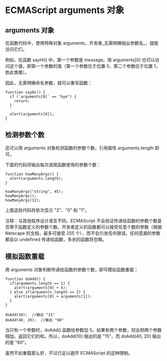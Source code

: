 
# ECMAScript arguments 对象




## arguments 对象

在函数代码中，使用特殊对象 arguments，开发者_无需明确指出参数名_，就能访问它们。

例如，在函数 sayHi() 中，第一个参数是 message。用 arguments[0] 也可以访问这个值，即第一个参数的值（第一个参数位于位置 0，第二个参数位于位置 1，依此类推）。

因此，无需明确命名参数，就可以重写函数：

```
function sayHi() {
  if (`arguments[0]` == "bye") {
    return;
  }

  alert(arguments[0]);
}

```

## 检测参数个数

还可以用 arguments 对象检测函数的参数个数，引用属性 arguments.length 即可。

下面的代码将输出每次调用函数使用的参数个数：

```
function howManyArgs() {
  alert(arguments.length);
}

howManyArgs("string", 45);
howManyArgs();
howManyArgs(12);

```

上面这段代码将依次显示 "2"、"0" 和 "1"。

注释：与其他程序设计语言不同，ECMAScript 不会验证传递给函数的参数个数是否等于函数定义的参数个数。开发者定义的函数都可以接受任意个数的参数（根据 Netscape 的文档，最多可接受 255 个），而不会引发任何错误。任何遗漏的参数都会以 undefined 传递给函数，多余的函数将忽略。

## 模拟函数重载

用 arguments 对象判断传递给函数的参数个数，即可模拟函数重载：

```
function doAdd() {
  if(arguments.length == 1) {
    alert(arguments[0] + 5);
  } else if(arguments.length == 2) {
    alert(arguments[0] + arguments[1]);
  }
}

doAdd(10);	//输出 "15"
doAdd(40, 20);	//输出 "60"

```

当只有一个参数时，doAdd() 函数给参数加 5。如果有两个参数，则会把两个参数相加，返回它们的和。所以，doAdd(10) 输出的是 "15"，而 doAdd(40, 20) 输出的是 "60"。

虽然不如重载那么好，不过已足以避开 ECMAScript 的这种限制。




